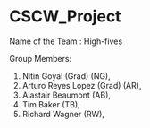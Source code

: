 # CSCW_Project
Name of the Team : High-fives

Group Members: 

1. Nitin Goyal (Grad) (NG),
2. Arturo Reyes Lopez (Grad) (AR),
3. Alastair Beaumont (AB),
4. Tim Baker (TB),
5. Richard Wagner (RW),
